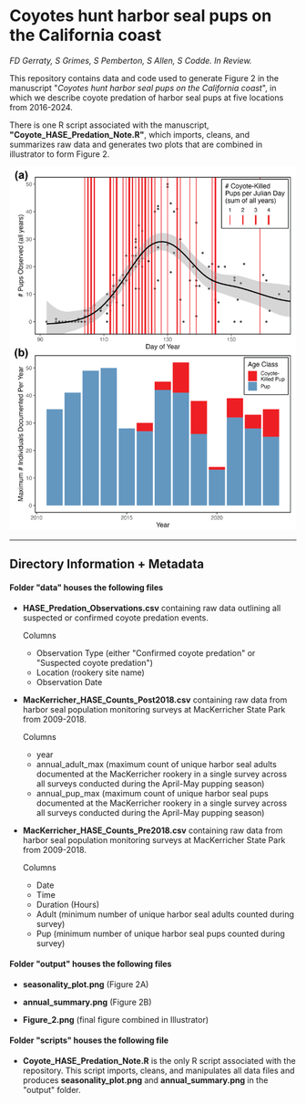 # Coyotes hunt harbor seal pups on the California coast

*FD Gerraty, S Grimes, S Pemberton, S Allen, S Codde. In Review.*

This repository contains data and code used to generate Figure 2 in the manuscript "*Coyotes hunt harbor seal pups on the California coast*", in which we describe coyote predation of harbor seal pups at five locations from 2016-2024.

There is one R script associated with the manuscript, **"Coyote_HASE_Predation_Note.R"**, which imports, cleans, and summarizes raw data and generates two plots that are combined in illustrator to form Figure 2.

![Figure 2. CAPTION](output/Figure_2.png)

------------------------------------------------------------------------

## Directory Information + Metadata

#### Folder "data" houses the following files

-   **HASE_Predation_Observations.csv** containing raw data outlining all suspected or confirmed coyote predation events.

    Columns

    -   Observation Type (either "Confirmed coyote predation" or "Suspected coyote predation")
    -   Location (rookery site name)
    -   Observation Date

-   **MacKerricher_HASE_Counts_Post2018.csv** containing raw data from harbor seal population monitoring surveys at MacKerricher State Park from 2009-2018.

    Columns

    -   year
    -   annual_adult_max (maximum count of unique harbor seal adults documented at the MacKerricher rookery in a single survey across all surveys conducted during the April-May pupping season)
    -   annual_pup_max (maximum count of unique harbor seal pups documented at the MacKerricher rookery in a single survey across all surveys conducted during the April-May pupping season)

-   **MacKerricher_HASE_Counts_Pre2018.csv** containing raw data from harbor seal population monitoring surveys at MacKerricher State Park from 2009-2018.

    Columns

    -   Date
    -   Time
    -   Duration (Hours)
    -   Adult (minimum number of unique harbor seal adults counted during survey)
    -   Pup (minimum number of unique harbor seal pups counted during survey)

#### Folder "output" houses the following files

-   **seasonality_plot.png** (Figure 2A)

-   **annual_summary.png** (Figure 2B)

-   **Figure_2.png** (final figure combined in Illustrator)

#### Folder "scripts" houses the following file

-   **Coyote_HASE_Predation_Note.R** is the only R script associated with the repository. This script imports, cleans, and manipulates all data files and produces **seasonality_plot.png** and **annual_summary.png** in the "output" folder.
